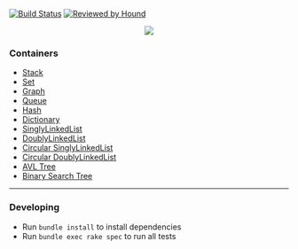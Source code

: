 [![Build Status](https://circleci.com/gh/soumyaveer/ruby-algorithms.svg?style=svg)](https://circleci.com/gh/soumyaveer/ruby-algorithms)
[![Reviewed by Hound](https://img.shields.io/badge/Reviewed_by-Hound-8E64B0.svg)](https://houndci.com)

<p align="center">
<img src="https://user-images.githubusercontent.com/10948236/50503457-fb6b0380-0a1b-11e9-8cb5-3c3589bf0735.png">
</p>

### Containers

* [Stack](https://github.com/soumyaveer/ruby-algorithms/blob/master/src/containers/stack.rb)
* [Set](https://github.com/soumyaveer/ruby-algorithms/blob/master/src/containers/set.rb)
* [Graph](https://github.com/soumyaveer/ruby-algorithms/blob/master/src/containers/graph.rb)
* [Queue](https://github.com/soumyaveer/ruby-algorithms/blob/master/src/containers/queue.rb)
* [Hash](https://github.com/soumyaveer/ruby-algorithms/blob/master/src/containers/hash.rb)
* [Dictionary](https://github.com/soumyaveer/ruby-algorithms/blob/master/src/containers/dictionary.rb)
* [SinglyLinkedList](https://github.com/soumyaveer/ruby-algorithms/blob/master/src/containers/linked_list/singly_linked_list.rb)
* [DoublyLinkedList](https://github.com/soumyaveer/ruby-algorithms/blob/master/src/containers/linked_list/doubly_linked_list.rb)
* [Circular SinglyLinkedList](https://github.com/soumyaveer/ruby-algorithms/blob/master/src/containers/linked_list/circular_singly_linked_list.rb)
* [Circular DoublyLinkedList](https://github.com/soumyaveer/ruby-algorithms/blob/master/src/containers/linked_list/circular_doubly_linked_list.rb)
* [AVL Tree](https://github.com/soumyaveer/ruby-algorithms/blob/master/src/containers/trees/avl_tree.rb)
* [Binary Search Tree](https://github.com/soumyaveer/ruby-algorithms/blob/master/src/containers/trees/binary_search_tree.rb)

---

### Developing

* Run `bundle install` to install dependencies
* Run `bundle exec rake spec` to run all tests